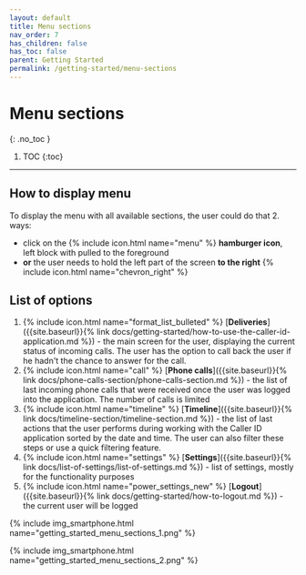 ```yaml
---
layout: default
title: Menu sections
nav_order: 7
has_children: false
has_toc: false
parent: Getting Started
permalink: /getting-started/menu-sections
---
```


# Menu sections
{: .no_toc }

1. TOC
{:toc}

---

## How to display menu
To display the menu with all available sections, the user could do that 2. ways:
- click on the {% include icon.html name="menu" %} **hamburger icon**, left block with pulled to the foreground
- **or** the user needs to hold the left part of the screen **to the right** {% include icon.html name="chevron_right" %}

## List of options

1. {% include icon.html name="format_list_bulleted" %} [**Deliveries**]({{site.baseurl}}{% link docs/getting-started/how-to-use-the-caller-id-application.md %}) - the main screen for the user, displaying the current status of incoming calls. The user has the option to call back the user if he hadn't the chance to answer for the call.
1. {% include icon.html name="call" %} [**Phone calls**]({{site.baseurl}}{% link docs/phone-calls-section/phone-calls-section.md %}) - the list of last incoming phone calls that were received once the user was logged into the application. The number of calls is limited
1. {% include icon.html name="timeline" %} [**Timeline**]({{site.baseurl}}{% link docs/timeline-section/timeline-section.md %}) - the list of last actions that the user performs during working with the Caller ID application sorted by the date and time. The user can also filter these steps or use a quick filtering feature.
1. {% include icon.html name="settings" %} [**Settings**]({{site.baseurl}}{% link docs/list-of-settings/list-of-settings.md %}) - list of settings, mostly for the functionality purposes
1. {% include icon.html name="power_settings_new" %} [**Logout**]({{site.baseurl}}{% link docs/getting-started/how-to-logout.md %}) - the current user will be logged


{% include img_smartphone.html name="getting_started_menu_sections_1.png" %}

{% include img_smartphone.html name="getting_started_menu_sections_2.png" %}